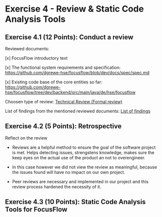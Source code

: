 # Exercise 4 - Review & Static Code Analysis Tools

## Exercise 4.1 (12 Points): Conduct a review

Reviewed documents:

[x] FocusFlow introductory text

[x] The functional system requirements and specification: https://github.com/dgrewe-hse/focusflow/blob/dev/docs/spec/spec.md

[x] Existing code base of the core entities so far: https://github.com/dgrewe-hse/focusflow/tree/dev/backend/src/main/java/de/hse/focusflow


Choosen type of review: [Technical Review (Formal review)](master_review_document.md)

List of findings from the mentioned reviewed documents: [List of findings](ListOfFindings.md)

## Exercise 4.2 (5 Points): Retrospective
Reflect on the review

- Reviews are a helpful method to ensure the goal of the software project is met. Helps detecting issues, strengstens knowledge, makes sure the keep eyes on the actual use of the product an not to overengineer.

- In this case however we did not view the review as meaningful, because the issues found will have no impact on our own project.

- Peer reviews are necessary and implemented in our project and this review process hardened the necessity of it.


## Exercise 4.3 (10 Points): Static Code Analysis Tools for FocusFlow